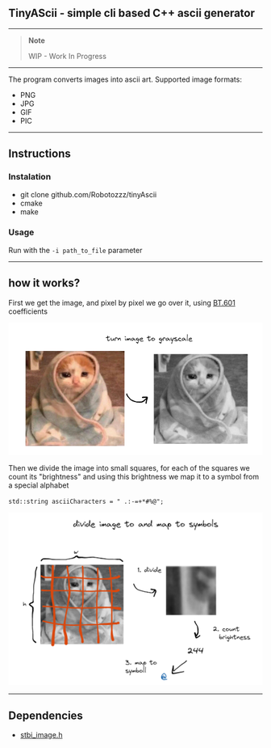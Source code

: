 ## TinyAScii - simple cli based C++ ascii generator 

____
> **Note**
>
> WIP - Work In Progress
----


The program converts images into ascii art.
 Supported image formats:

- PNG
- JPG
- GIF
- PIC
____
## Instructions

### Instalation 

 - git clone github.com/Robotozzz/tinyAscii
 - cmake
 - make

### Usage

Run with the `-i path_to_file` parameter

----
## how it works?

First we get the image, and pixel by pixel we go over it, 
using [BT.601](https://en.wikipedia.org/wiki/Rec._601) coefficients



![grascale](screenshots/grayscale.png)

Then we divide the image into small squares, for each of the squares we count its "brightness" 
and using this brightness we map it to a symbol from a special alphabet

`std::string asciiCharacters = " .:-=+*#%@";`

![result](screenshots/result.png)

----

## Dependencies

- [stbi_image.h](https://github.com/nothings/stb)



